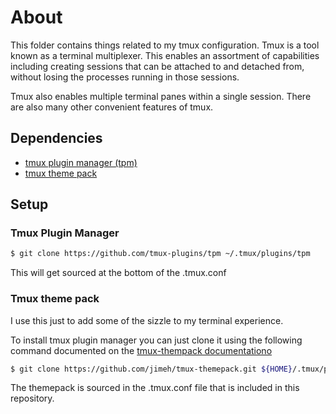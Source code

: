 # About

This folder contains things related to my tmux configuration. Tmux is a tool known as a terminal multiplexer. This enables an assortment of capabilities including creating sessions that can be attached to and detached from, without losing the processes running in those sessions.

Tmux also enables multiple terminal panes within a single session. There are also many other convenient features of tmux.

## Dependencies

* [tmux plugin manager (tpm)](https://github.com/tmux-plugins/tpm)
* [tmux theme pack](https://github.com/jimeh/tmux-themepack)

## Setup

### Tmux Plugin Manager

```sh
$ git clone https://github.com/tmux-plugins/tpm ~/.tmux/plugins/tpm

```


This will get sourced at the bottom of the .tmux.conf

### Tmux theme pack

I use this just to add some of the sizzle to my terminal experience.

To install tmux plugin manager you can just clone it using the following command documented on the [tmux-thempack documentationo](https://github.com/jimeh/tmux-themepack)


```sh
$ git clone https://github.com/jimeh/tmux-themepack.git ${HOME}/.tmux/plugins/tmux-themepack/

```

The themepack is sourced in the .tmux.conf file that is included in this repository.
